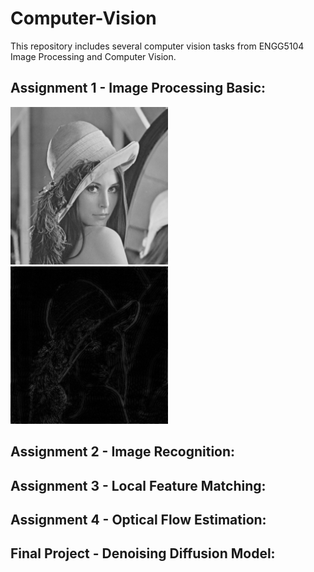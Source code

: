 # Computer-Vision
This repository includes several computer vision tasks from ENGG5104 Image Processing and Computer Vision.

## Assignment 1 - Image Processing Basic:
<img src="./Assignment 1 - Image Processing Basic/code/misc/lena_gray.bmp" width="50%" />
<img src="./Assignment 1 - Image Processing Basic/code/results/hpf_fourier.png" width="50%" />

## Assignment 2 - Image Recognition:

## Assignment 3 - Local Feature Matching:

## Assignment 4 - Optical Flow Estimation:

## Final Project - Denoising Diffusion Model:
